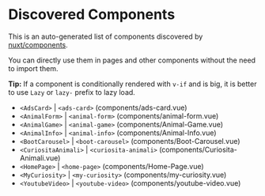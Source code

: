 # Discovered Components

This is an auto-generated list of components discovered by [nuxt/components](https://github.com/nuxt/components).

You can directly use them in pages and other components without the need to import them.

**Tip:** If a component is conditionally rendered with `v-if` and is big, it is better to use `Lazy` or `lazy-` prefix to lazy load.

- `<AdsCard>` | `<ads-card>` (components/ads-card.vue)
- `<AnimalForm>` | `<animal-form>` (components/animal-form.vue)
- `<AnimalGame>` | `<animal-game>` (components/Animal-Game.vue)
- `<AnimalInfo>` | `<animal-info>` (components/Animal-Info.vue)
- `<BootCarousel>` | `<boot-carousel>` (components/Boot-Carousel.vue)
- `<CuriositaAnimali>` | `<curiosita-animali>` (components/Curiosita-Animali.vue)
- `<HomePage>` | `<home-page>` (components/Home-Page.vue)
- `<MyCuriosity>` | `<my-curiosity>` (components/my-curiosity.vue)
- `<YoutubeVideo>` | `<youtube-video>` (components/youtube-video.vue)
